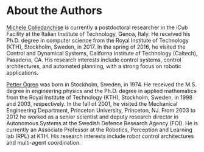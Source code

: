 # About the Authors



[Michele Colledanchise](http://www.michelecolledanchise.com) is currently a postdoctoral researcher in the iCub Facility at the Italian Institute of Technology, Genoa, Italy. 
He received his Ph.D. degree in computer science from the Royal Institute of Technology (KTH), Stockholm, Sweden, in 2017. In the spring of 2016, he visited the Control and Dynamical Systems, Californa Institute of Technology (Caltech), Pasadena, CA.
His research interests include control systems, control architectures, and automated planning, with a strong focus on robotic applications.


[Petter Ögren](https://www.kth.se/profile/petter) was born in Stockholm, Sweden, in 1974. He received the M.S. degree in engineering physics and the Ph.D. degree in applied mathematics from the Royal Institute of Technology (KTH), Stockholm, Sweden, in 1998 and 2003, respectively. In the fall of 2001, he visited the Mechanical Engineering Department, Princeton University, Princeton, NJ. From 2003 to 2012 he worked as a senior scientist and deputy research director in Autonomous Systems at the Swedish Defence Research Agency (FOI). He is currently an Associate Professor at the Robotics, Perception and Learning lab (RPL) at KTH.
His research interests include robot control architectures and  multi-agent coordination.

